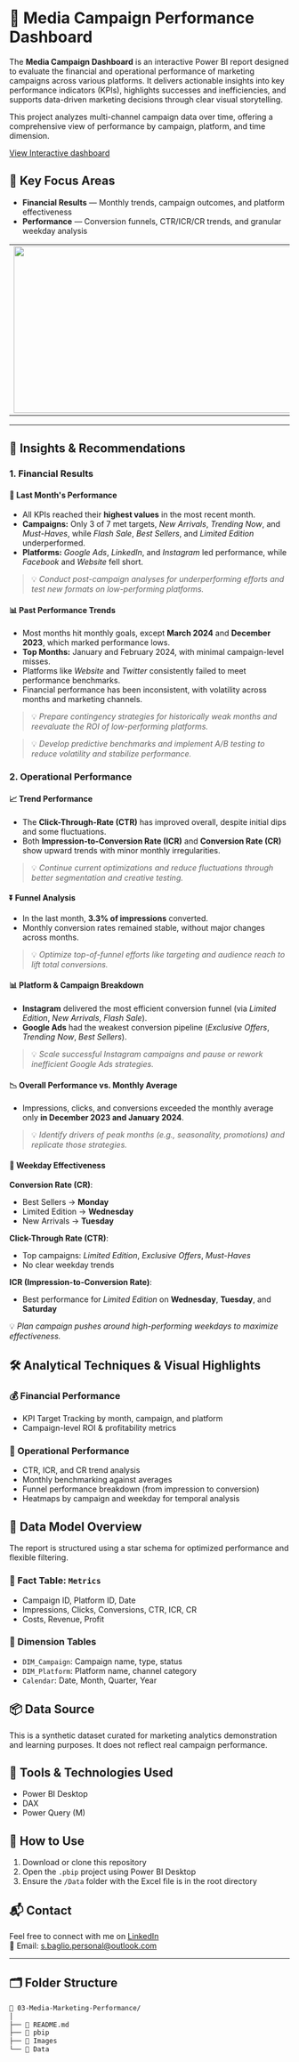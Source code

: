 # 📣 Media Campaign Performance Dashboard

The **Media Campaign Dashboard** is an interactive Power BI report designed to evaluate the financial and operational performance of marketing campaigns across various platforms. It delivers actionable insights into key performance indicators (KPIs), highlights successes and inefficiencies, and supports data-driven marketing decisions through clear visual storytelling.

This project analyzes multi-channel campaign data over time, offering a comprehensive view of performance by campaign, platform, and time dimension.

[View Interactive dashboard](https://bit.ly/media-campaign-dashboard-app)

## 📌 Key Focus Areas

- **Financial Results** — Monthly trends, campaign outcomes, and platform effectiveness  
- **Performance** — Conversion funnels, CTR/ICR/CR trends, and granular weekday analysis

<table>
  <tr>
    <td><img src="https://github.com/user-attachments/assets/1e7bf28d-c591-4a5d-bfb6-21af456b0a50" width="500" height="300"/></td>
    <td><img src="https://github.com/user-attachments/assets/2ec8ff35-5616-4519-9695-4266988aafcf" width="500" height="300"/></td>
  </tr>
</table>

---

## 🔎 Insights & Recommendations

### 1. Financial Results

#### 📆 Last Month's Performance

- All KPIs reached their **highest values** in the most recent month.
- **Campaigns:** Only 3 of 7 met targets, *New Arrivals*, *Trending Now*, and *Must-Haves*, while
  *Flash Sale*, *Best Sellers*, and *Limited Edition* underperformed.
- **Platforms:** *Google Ads*, *LinkedIn*, and *Instagram* led performance, while *Facebook* and *Website* fell short.

> 💡 *Conduct post-campaign analyses for underperforming efforts and test new formats on low-performing platforms.*

#### 📊 Past Performance Trends

- Most months hit monthly goals, except **March 2024** and **December 2023**, which marked performance lows.
- **Top Months:** January and February 2024, with minimal campaign-level misses.
- Platforms like *Website* and *Twitter* consistently failed to meet performance benchmarks.
- Financial performance has been inconsistent, with volatility across months and marketing channels.

> 💡 *Prepare contingency strategies for historically weak months and reevaluate the ROI of low-performing platforms.*

> 💡 *Develop predictive benchmarks and implement A/B testing to reduce volatility and stabilize performance.*


### 2. Operational Performance

#### 📈 Trend Performance

- The **Click-Through-Rate (CTR)** has improved overall, despite initial dips and some fluctuations.
- Both **Impression-to-Conversion Rate (ICR)** and **Conversion Rate (CR)** show upward trends with minor monthly irregularities.

> 💡 *Continue current optimizations and reduce fluctuations through better segmentation and creative testing.*

#### ⏬ Funnel Analysis

- In the last month, **3.3% of impressions** converted.
- Monthly conversion rates remained stable, without major changes across months.

> 💡 *Optimize top-of-funnel efforts like targeting and audience reach to lift total conversions.*

#### 📊 Platform & Campaign Breakdown

- **Instagram** delivered the most efficient conversion funnel (via *Limited Edition*, *New Arrivals*, *Flash Sale*).
- **Google Ads** had the weakest conversion pipeline (*Exclusive Offers*, *Trending Now*, *Best Sellers*).

> 💡 *Scale successful Instagram campaigns and pause or rework inefficient Google Ads strategies.*

#### 📉 Overall Performance vs. Monthly Average

- Impressions, clicks, and conversions exceeded the monthly average only **in December 2023 and January 2024**.

> 💡 *Identify drivers of peak months (e.g., seasonality, promotions) and replicate those strategies.*

#### 📅 Weekday Effectiveness

**Conversion Rate (CR)**:
- Best Sellers → **Monday**
- Limited Edition → **Wednesday**
- New Arrivals → **Tuesday**

**Click-Through Rate (CTR)**:
- Top campaigns: *Limited Edition*, *Exclusive Offers*, *Must-Haves*
- No clear weekday trends

**ICR (Impression-to-Conversion Rate)**:
- Best performance for *Limited Edition* on **Wednesday**, **Tuesday**, and **Saturday**

💡 *Plan campaign pushes around high-performing weekdays to maximize effectiveness.*


## 🛠️ Analytical Techniques & Visual Highlights

### 💰 Financial Performance

- KPI Target Tracking by month, campaign, and platform
- Campaign-level ROI & profitability metrics

### 🚀 Operational Performance

- CTR, ICR, and CR trend analysis
- Monthly benchmarking against averages
- Funnel performance breakdown (from impression to conversion)
- Heatmaps by campaign and weekday for temporal analysis

## 🧩 Data Model Overview

The report is structured using a star schema for optimized performance and flexible filtering.

### 🔸 Fact Table: `Metrics`
- Campaign ID, Platform ID, Date
- Impressions, Clicks, Conversions, CTR, ICR, CR
- Costs, Revenue, Profit

### 🔹 Dimension Tables
- `DIM_Campaign`: Campaign name, type, status
- `DIM_Platform`: Platform name, channel category
- `Calendar`: Date, Month, Quarter, Year

## 📦 Data Source

This is a synthetic dataset curated for marketing analytics demonstration and learning purposes. It does not reflect real campaign performance.

## 🧰 Tools & Technologies Used

- Power BI Desktop
- DAX
- Power Query (M)

## 🚀 How to Use

1. Download or clone this repository
2. Open the `.pbip` project using Power BI Desktop
3. Ensure the `/Data` folder with the Excel file is in the root directory

## 📬 Contact

Feel free to connect with me on [LinkedIn](https://www.linkedin.com/in/stefano-baglio/)  
📧 Email: s.baglio.personal@outlook.com

---

## 🗂️ Folder Structure

```bash
📁 03-Media-Marketing-Performance/
│
├── 📄 README.md
├── 📁 pbip
├── 📁 Images
└── 📁 Data
